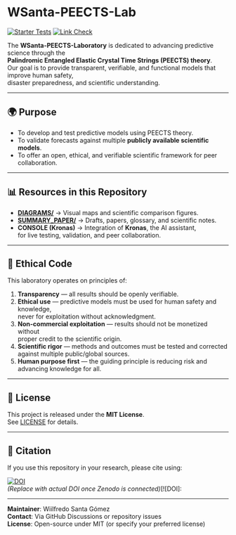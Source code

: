 # WSanta-PEECTS-Lab
[![Starter Tests](https://github.com/WSantaKronosPEECTS/WSanta-PEECTS-Lab/actions/workflows/starter-tests.yml/badge.svg)](https://github.com/WSantaKronosPEECTS/WSanta-PEECTS-Lab/actions/workflows/starter-tests.yml)
[![Link Check](https://github.com/WSantaKronosPEECTS/WSanta-PEECTS-Lab/actions/workflows/link-check.yml/badge.svg)](https://github.com/WSantaKronosPEECTS/WSanta-PEECTS-Lab/actions/workflows/link-check.yml)

The **WSanta-PEECTS-Laboratory** is dedicated to advancing predictive science through the  
**Palindromic Entangled Elastic Crystal Time Strings (PEECTS) theory**.  
Our goal is to provide transparent, verifiable, and functional models that improve human safety,  
disaster preparedness, and scientific understanding.

---

## 🌍 Purpose
- To develop and test predictive models using PEECTS theory.  
- To validate forecasts against multiple **publicly available scientific models**.  
- To offer an open, ethical, and verifiable scientific framework for peer collaboration.  

---

## 📊 Resources in this Repository
- **[DIAGRAMS/](DIAGRAMS/)** → Visual maps and scientific comparison figures.  
- **[SUMMARY_PAPER/](SUMMARY_PAPER/)** → Drafts, papers, glossary, and scientific notes.  
- **CONSOLE (Kronas)** → Integration of **Kronas**, the AI assistant,  
  for live testing, validation, and peer collaboration.  

---

## 🧭 Ethical Code
This laboratory operates on principles of:

1. **Transparency** — all results should be openly verifiable.  
2. **Ethical use** — predictive models must be used for human safety and knowledge,  
   never for exploitation without acknowledgment.  
3. **Non-commercial exploitation** — results should not be monetized without  
   proper credit to the scientific origin.  
4. **Scientific rigor** — methods and outcomes must be tested and corrected  
   against multiple public/global sources.  
5. **Human purpose first** — the guiding principle is reducing risk and  
   advancing knowledge for all.  

---

## 📜 License
This project is released under the **MIT License**.  
See [LICENSE](LICENSE) for details.  

---

## 📖 Citation
If you use this repository in your research, please cite using:  

[![DOI](https://zenodo.org/badge/DOI/10.5281/zenodo.XXXXXXX.svg)](https://doi.org/10.5281/zenodo.XXXXXXX)  
*(Replace with actual DOI once Zenodo is connected)*[![DOI]:




---

**Maintainer**: Wiilfredo Santa Gómez  
**Contact**: Via GitHub Discussions or repository issues  
**License**: Open-source under MIT (or specify your preferred license)





